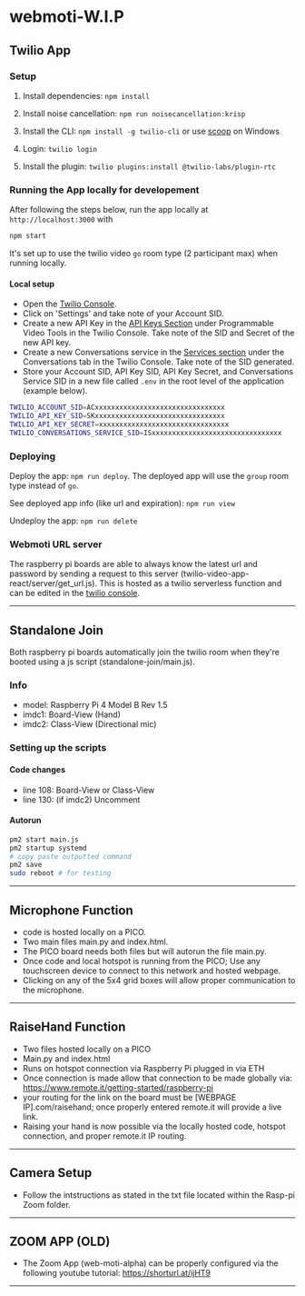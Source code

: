 # webmoti-W.I.P

## Twilio App

### Setup

1. Install dependencies: `npm install`

2. Install noise cancellation: `npm run noisecancellation:krisp`

3. Install the CLI: `npm install -g twilio-cli` or use [scoop](https://www.twilio.com/docs/twilio-cli/getting-started/install#scoop) on Windows

4. Login: `twilio login`

5. Install the plugin: `twilio plugins:install @twilio-labs/plugin-rtc`

### Running the App locally for developement

After following the steps below, run the app locally at `http://localhost:3000` with

```sh
npm start
```

It's set up to use the twilio video `go` room type (2 participant max) when running locally.

#### Local setup

- Open the [Twilio Console](https://www.twilio.com/console).
- Click on 'Settings' and take note of your Account SID.
- Create a new API Key in the [API Keys Section](https://www.twilio.com/console/video/project/api-keys) under Programmable Video Tools in the Twilio Console. Take note of the SID and Secret of the new API key.
- Create a new Conversations service in the [Services section](https://www.twilio.com/console/conversations/services) under the Conversations tab in the Twilio Console. Take note of the SID generated.
- Store your Account SID, API Key SID, API Key Secret, and Conversations Service SID in a new file called `.env` in the root level of the application (example below).

```sh
TWILIO_ACCOUNT_SID=ACxxxxxxxxxxxxxxxxxxxxxxxxxxxxxxxx
TWILIO_API_KEY_SID=SKxxxxxxxxxxxxxxxxxxxxxxxxxxxxxxxx
TWILIO_API_KEY_SECRET=xxxxxxxxxxxxxxxxxxxxxxxxxxxxxxxx
TWILIO_CONVERSATIONS_SERVICE_SID=ISxxxxxxxxxxxxxxxxxxxxxxxxxxxxxxxx
```

### Deploying

Deploy the app: `npm run deploy`. The deployed app will use the `group` room type instead of `go`.

See deployed app info (like url and expiration): `npm run view`

Undeploy the app: `npm run delete`

### Webmoti URL server

The raspberry pi boards are able to always know the latest url and password by sending a request to this server (twilio-video-app-react/server/get_url.js). This is hosted as a twilio serverless function and can be edited in the [twilio console](https://console.twilio.com/us1/develop/functions/services).

----------------------------------

## Standalone Join

Both raspberry pi boards automatically join the twilio room when they're booted using a js script (standalone-join/main.js).

### Info

- model: Raspberry Pi 4 Model B Rev 1.5
- imdc1: Board-View (Hand)
- imdc2: Class-View (Directional mic)

### Setting up the scripts

#### Code changes

- line 108: Board-View or Class-View
- line 130: (if imdc2) Uncomment

#### Autorun

```sh
pm2 start main.js
pm2 startup systemd
# copy paste outputted command
pm2 save
sudo reboot # for testing
```

----------------------------------

## Microphone Function

- code is hosted locally on a PICO.
- Two main files main.py and index.html.
- The PICO board needs both files but will autorun the file main.py.
- Once code and local hotspot is running from the PICO; Use any touchscreen device to connect to this network and hosted webpage.
- Clicking on any of the 5x4 grid boxes will allow proper communication to the microphone.

----------------------------------

## RaiseHand Function

- Two files hosted locally on a PICO
- Main.py and index.html
- Runs on hotspot connection via Raspberry Pi plugged in via ETH
- Once connection is made allow that connection to be made globally via: <https://www.remote.it/getting-started/raspberry-pi>
- your routing for the link on the board must be [WEBPAGE IP].com/raisehand; once properly entered remote.it will provide a live link.
- Raising your hand is now possible via the locally hosted code, hotspot connection, and proper remote.it IP routing.

----------------------------------

## Camera Setup

- Follow the intstructions as stated in the txt file located within the Rasp-pi Zoom folder.

----------------------------------

## ZOOM APP (OLD)

- The Zoom App (web-moti-alpha) can be properly configured via the following youtube tutorial: <https://shorturl.at/ijHT9>

----------------------------------
